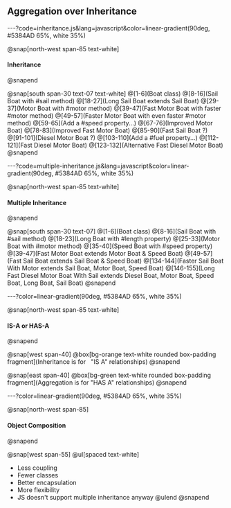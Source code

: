 ## Aggregation over Inheritance

---?code=inheritance.js&lang=javascript&color=linear-gradient(90deg, #5384AD 65%, white 35%)

@snap[north-west span-85 text-white]
#### Inheritance
@snapend

@snap[south span-30 text-07 text-white]
@[1-6](Boat class)
@[8-16](Sail Boat with #sail method)
@[18-27](Long Sail Boat extends Sail Boat)
@[29-37](Motor Boat with #motor method)
@[39-47](Fast Motor Boat with faster #motor method)
@[49-57](Faster Motor Boat with even faster #motor method)
@[59-65](Add a #speed property...)
@[67-76](Improved Motor Boat)
@[78-83](Improved Fast Motor Boat)
@[85-90](Fast Sail Boat ?)
@[91-101](Diesel Motor Boat ?)
@[103-110](Add a #fuel property...)
@[112-121](Fast Diesel Motor Boat)
@[123-132](Alternative Fast Diesel Motor Boat)
@snapend

---?code=multiple-inheritance.js&lang=javascript&color=linear-gradient(90deg, #5384AD 65%, white 35%)

@snap[north-west span-85 text-white]
#### Multiple Inheritance
@snapend

@snap[south span-30 text-07]
@[1-6](Boat class)
@[8-16](Sail Boat with #sail method)
@[18-23](Long Boat with #length property)
@[25-33](Motor Boat with #motor method)
@[35-40](Speed Boat with #speed property)
@[39-47](Fast Motor Boat extends Motor Boat & Speed Boat)
@[49-57](Fast Sail Boat extends Sail Boat & Speed Boat)
@[134-144](Faster Sail Boat With Motor extends Sail Boat, Motor Boat, Speed Boat)
@[146-155](Long Fast Diesel Motor Boat With Sail extends Diesel Boat, Motor Boat, Speed Boat, Long Boat, Sail Boat)
@snapend

---?color=linear-gradient(90deg, #5384AD 65%, white 35%)

@snap[north-west span-85 text-white]
#### IS-A or HAS-A
@snapend

@snap[west span-40]
@box[bg-orange text-white rounded box-padding fragment](Inheritance is for &nbsp; "IS A" relationships)
@snapend

@snap[east span-40]
@box[bg-green text-white rounded box-padding fragment](Aggregation is for "HAS A" relationships)
@snapend

---?color=linear-gradient(90deg, #5384AD 65%, white 35%)

@snap[north-west span-85]
#### Object Composition
@snapend

@snap[west span-55]
@ul[spaced text-white]
- Less coupling
- Fewer classes
- Better encapsulation
- More flexibility
- JS doesn't support multiple inheritance anyway
@ulend
@snapend
